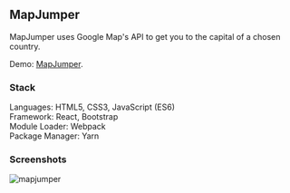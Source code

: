 ## MapJumper

MapJumper uses Google Map's API to get you to the capital of a chosen country.

Demo: [MapJumper](https://tamaramarr.github.io/MapJumper/).

### Stack

Languages: HTML5, CSS3, JavaScript (ES6)<br />
Framework: React, Bootstrap<br />
Module Loader: Webpack<br />
Package Manager: Yarn<br />

### Screenshots

![mapjumper](https://user-images.githubusercontent.com/25713765/34471104-9dbc1d02-ef3f-11e7-98ca-850db30be1ef.png)